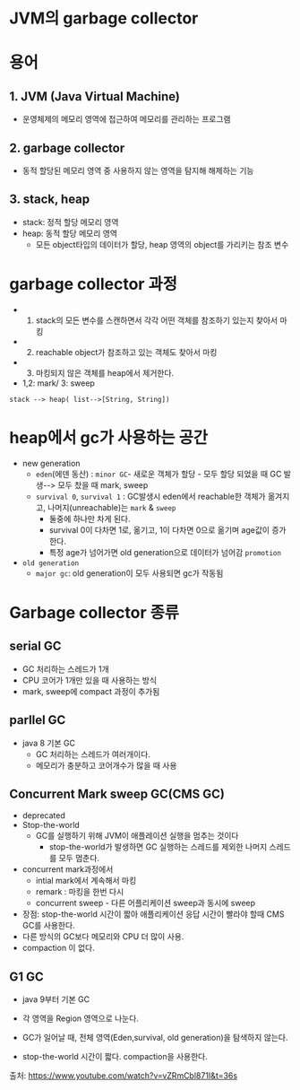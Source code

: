 # JVM의 garbage collector

# 용어
## 1. JVM (Java Virtual Machine)
- 운영체제의 메모리 영역에 접근하여 메모리를 관리하는 프로그램

## 2. garbage collector
- 동적 할당된 메모리 영역 중 사용하지 않는 영역을 탐지해 해제하는 기능
## 3. stack, heap
- stack: 정적 할당 메모리 영역
- heap: 동적 할당 메모리 영역
  - 모든 object타입의 데이터가 할당, heap 영역의 object를 가리키는 참조 변수

# garbage collector 과정
- 1. stack의 모든 변수를 스캔하면서 각각 어떤 객체를 참조하기 있는지 찾아서 마킹
- 2. reachable object가 참조하고 있는 객체도 찾아서 마킹
- 3. 마킹되지 않은 객체를 heap에서 제거한다.
- 1,2: mark/ 3: sweep

```
stack --> heap( list-->[String, String])
```

# heap에서 gc가 사용하는 공간
  - new generation
    - `eden`(에덴 동산) : `minor GC`-  새로운 객체가  할당 - 모두 할당 되었을 때 GC 발생--> 모두 찼을 때 mark, sweep
    - `survival 0`, `survival 1` : GC발생시 eden에서 reachable한 객체가 옮겨지고, 나머지(unreachable)는 `mark` & `sweep`
      - 둘중에 하나만 차게 된다.
      - survival 0이 다차면 1로, 옮기고, 1이 다차면 0으로 옮기며 age값이 증가한다.
      - 특정 age가 넘어가면 old generation으로 데이터가 넘어감 `promotion` 
  - `old generation`
    - `major gc`: old generation이 모두 사용되면 gc가 작동됨

# Garbage collector 종류
## serial GC
  - GC 처리하는 스레드가 1개
  - CPU 코어가 1개만 있을 때 사용하는 방식
  - mark, sweep에 compact 과정이 추가됨
## parllel GC
- java 8 기본 GC
  - GC 처리하는 스레드가 여러개이다.
  - 메모리가 충분하고 코어개수가 많을 때 사용
## Concurrent Mark sweep GC(CMS GC)
- deprecated
- Stop-the-world
  - GC를 실행하기 위해 JVM이 애플레이션 실행을 멈추는 것이다
    - stop-the-world가 발생하면 GC 실행하는 스레드를 제외한 나머지 스레드를 모두 멈춘다.
- concurrent mark과정에서
  - intial mark에서 계속해서 마킹
  - remark : 마킹을 한번 다시
  - concurrent sweep - 다른 어플리케이션 sweep과 동시에 sweep
- 장점: stop-the-world 시간이 짧아 애플리케이션 응답 시간이 빨라야 할때 CMS GC를 사용한다. 
-  다른 방식의 GC보다 메모리와 CPU 더 많이 사용.
- compaction 이 없다.
## G1 GC
- java 9부터 기본 GC
- 각 영역을 Region 영역으로 나눈다.

- GC가 일어날 때, 전체 영역(Eden,survival, old generation)을 탐색하지 않는다.
- stop-the-world 시간이 짧다. compaction을 사용한다.


출처: https://www.youtube.com/watch?v=vZRmCbl871I&t=36s